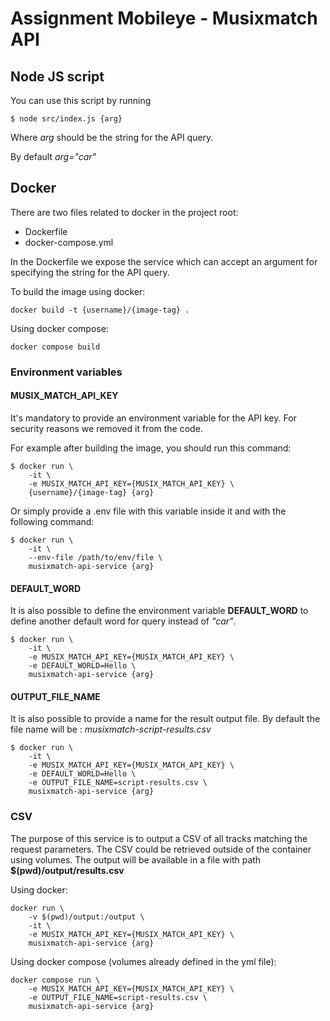# Assignment Mobileye - Musixmatch API

## Node JS script

You can use this script by running

```
$ node src/index.js {arg}
```

Where _arg_ should be the string for the API query.

By default _arg="car"_

## Docker

There are two files related to docker in the project root:

- Dockerfile
- docker-compose.yml

In the Dockerfile we expose the service which can accept an argument for specifying the string for the API query.

To build the image using docker:

```
docker build -t {username}/{image-tag} .
```

Using docker compose:

```
docker compose build
```

### Environment variables
#### MUSIX_MATCH_API_KEY

It's mandatory to provide an environment variable for the API key.
For security reasons we removed it from the code.

For example after building the image, you should run this command:

```
$ docker run \
    -it \
    -e MUSIX_MATCH_API_KEY={MUSIX_MATCH_API_KEY} \
    {username}/{image-tag} {arg}
```

Or simply provide a .env file with this variable inside it and with the following command:

```
$ docker run \
    -it \
    --env-file /path/to/env/file \
    musixmatch-api-service {arg}
```
#### DEFAULT_WORD
It is also possible to define the environment variable **DEFAULT_WORD** to define another default word for query instead of _"car"_.
```
$ docker run \
    -it \
    -e MUSIX_MATCH_API_KEY={MUSIX_MATCH_API_KEY} \
    -e DEFAULT_WORLD=Hello \
    musixmatch-api-service {arg}
```
#### OUTPUT_FILE_NAME
It is also possible to provide a name for the result output file. By default the file name will be : *musixmatch-script-results.csv*
```
$ docker run \
    -it \
    -e MUSIX_MATCH_API_KEY={MUSIX_MATCH_API_KEY} \
    -e DEFAULT_WORLD=Hello \
    -e OUTPUT_FILE_NAME=script-results.csv \
    musixmatch-api-service {arg}
```

### CSV

The purpose of this service is to output a CSV of all tracks matching the request parameters.
The CSV could be retrieved outside of the container using volumes.
The output will be available in a file with path **$(pwd)/output/results.csv**

Using docker:

```
docker run \
    -v $(pwd)/output:/output \
    -it \
    -e MUSIX_MATCH_API_KEY={MUSIX_MATCH_API_KEY} \
    musixmatch-api-service {arg}
```

Using docker compose (volumes already defined in the yml file):

```
docker compose run \
    -e MUSIX_MATCH_API_KEY={MUSIX_MATCH_API_KEY} \
    -e OUTPUT_FILE_NAME=script-results.csv \
    musixmatch-api-service {arg}
```
